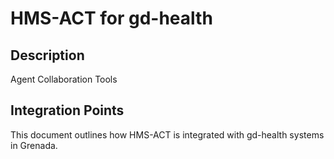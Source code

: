 # HMS-ACT for gd-health

## Description

Agent Collaboration Tools

## Integration Points

This document outlines how HMS-ACT is integrated with gd-health systems in Grenada.
